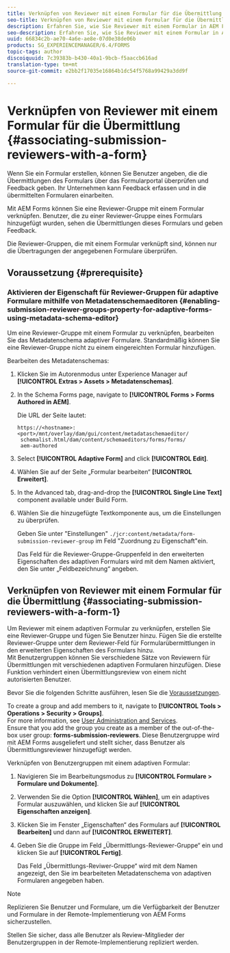 ```yaml
---
title: Verknüpfen von Reviewer mit einem Formular für die Übermittlung
seo-title: Verknüpfen von Reviewer mit einem Formular für die Übermittlung
description: Erfahren Sie, wie Sie Reviewer mit einem Formular in AEM Forms für die Übermittlung verknüpfen. Verknüpfte Reviewer überprüfen ein Formular, das über Formularportal übermittelt wurde.
seo-description: Erfahren Sie, wie Sie Reviewer mit einem Formular in AEM Forms für die Übermittlung verknüpfen. Verknüpfte Reviewer überprüfen ein Formular, das über Formularportal übermittelt wurde.
uuid: 66834c2b-ae70-4a6e-ae8e-07d0e38de06b
products: SG_EXPERIENCEMANAGER/6.4/FORMS
topic-tags: author
discoiquuid: 7c39383b-b430-40a1-9bcb-f5aaccb616ad
translation-type: tm+mt
source-git-commit: e2bb2f17035e16864b1dc54f5768a99429a3dd9f

---
```



# Verknüpfen von Reviewer mit einem Formular für die Übermittlung  {#associating-submission-reviewers-with-a-form}

Wenn Sie ein Formular erstellen, können Sie Benutzer angeben, die die Übermittlungen des Formulars über das Formularportal überprüfen und Feedback geben. Ihr Unternehmen kann Feedback erfassen und in die übermittelten Formularen einarbeiten.

Mit AEM Forms können Sie eine Reviewer-Gruppe mit einem Formular verknüpfen. Benutzer, die zu einer Reviewer-Gruppe eines Formulars hinzugefügt wurden, sehen die Übermittlungen dieses Formulars und geben Feedback.

Die Reviewer-Gruppen, die mit einem Formular verknüpft sind, können nur die Übertragungen der angegebenen Formulare überprüfen.

## Voraussetzung {#prerequisite}

### Aktivieren der Eigenschaft für Reviewer-Gruppen für adaptive Formulare mithilfe von Metadatenschemaeditoren {#enabling-submission-reviewer-groups-property-for-adaptive-forms-using-metadata-schema-editor}

Um eine Reviewer-Gruppe mit einem Formular zu verknüpfen, bearbeiten Sie das Metadatenschema adaptiver Formulare. Standardmäßig können Sie eine Reviewer-Gruppe nicht zu einem eingereichten Formular hinzufügen.

Bearbeiten des Metadatenschemas:

1. Klicken Sie im Autorenmodus unter Experience Manager auf **[!UICONTROL Extras > Assets > Metadatenschemas]**.
1. In the Schema Forms page, navigate to **[!UICONTROL Forms > Forms Authored in AEM]**.

   Die URL der Seite lautet:

   ```
   https://<hostname>:<port>/mnt/overlay/dam/gui/content/metadataschemaeditor/
    schemalist.html/dam/content/schemaeditors/forms/forms/
    aem-authored
   ```

1. Select **[!UICONTROL Adaptive Form]** and click **[!UICONTROL Edit]**.
1. Wählen Sie auf der Seite „Formular bearbeiten“ **[!UICONTROL Erweitert]**.
1. In the Advanced tab, drag-and-drop the **[!UICONTROL Single Line Text]** component available under Build Form.
1. Wählen Sie die hinzugefügte Textkomponente aus, um die Einstellungen zu überprüfen.

   Geben Sie unter &quot;Einstellungen&quot; `./jcr:content/metadata/form-submission-reviewer-group` im Feld &quot;Zuordnung zu Eigenschaft&quot;ein.

   Das Feld für die Reviewer-Gruppe-Gruppenfeld in den erweiterten Eigenschaften des adaptiven Formulars wird mit dem Namen aktiviert, den Sie unter „Feldbezeichnung“ angeben.

## Verknüpfen von Reviewer mit einem Formular für die Übermittlung {#associating-submission-reviewers-with-a-form-1}

Um Reviewer mit einem adaptiven Formular zu verknüpfen, erstellen Sie eine Reviewer-Gruppe und fügen Sie Benutzer hinzu. Fügen Sie die erstellte Reviewer-Gruppe unter dem Reviewer-Feld für Formularübermittlungen in den erweiterten Eigenschaften des Formulars hinzu.\
Mit Benutzergruppen können Sie verschiedene Sätze von Reviewern für Übermittlungen mit verschiedenen adaptiven Formularen hinzufügen. Diese Funktion verhindert einen Übermittlungsreview von einem nicht autorisierten Benutzer.

Bevor Sie die folgenden Schritte ausführen, lesen Sie die [ Voraussetzungen](/help/forms/using/adding-reviewers-form.md#prerequisite).

To create a group and add members to it, navigate to **[!UICONTROL Tools > Operations > Security > Groups]**.\
For more information, see [User Administration and Services](/help/sites-administering/security.md).\
Ensure that you add the group you create as a member of the out-of-the-box user group: **forms-submission-reviewers**. Diese Benutzergruppe wird mit AEM Forms ausgeliefert und stellt sicher, dass Benutzer als Übermittlungsreviewer hinzugefügt werden.

Verknüpfen von Benutzergruppen mit einem adaptiven Formular:

1. Navigieren Sie im Bearbeitungsmodus zu **[!UICONTROL Formulare > Formulare und Dokumente]**.
1. Verwenden Sie die Option **[!UICONTROL Wählen]**, um ein adaptives Formular auszuwählen, und klicken Sie auf **[!UICONTROL Eigenschaften anzeigen]**.
1. Klicken Sie im Fenster „Eigenschaften“ des Formulars auf **[!UICONTROL Bearbeiten]** und dann auf **[!UICONTROL ERWEITERT]**.
1. Geben Sie die Gruppe im Feld „Übermittlungs-Reviewer-Gruppe“ ein und klicken Sie auf **[!UICONTROL Fertig]**.

   Das Feld „Übermittlungs-Reviwer-Gruppe“ wird mit dem Namen angezeigt, den Sie im bearbeiteten Metadatenschema von adaptiven Formularen angegeben haben.

>[!NOTE]
>
>Replizieren Sie Benutzer und Formulare, um die Verfügbarkeit der Benutzer und Formulare in der Remote-Implementierung von AEM Forms sicherzustellen.
>
>Stellen Sie sicher, dass alle Benutzer als Review-Mitglieder der Benutzergruppen in der Remote-Implementierung repliziert werden.

